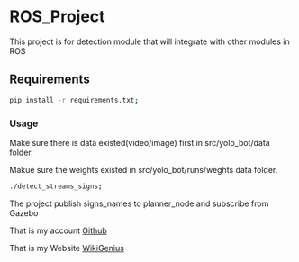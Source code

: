 
# ROS_Project

This project is for detection module that will integrate with other modules in ROS

## Requirements
```bash
pip install -r requirements.txt;
```

### Usage

Make sure there is data existed(video/image) first in src/yolo_bot/data folder.

Makue sure the weights existed in src/yolo_bot/runs/weghts data folder.


```bash
./detect_streams_signs;
```

The project publish signs_names to planner_node and subscribe from Gazebo

That is my account [Github](https://github.com/WikiGenius)

That is my Website [WikiGenius](https://muhammedelyamani.blogspot.com/)


